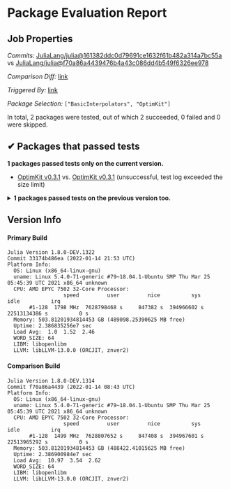 # Package Evaluation Report

## Job Properties

*Commits:* [JuliaLang/julia@161382ddc0d79691ce1632f61b482a314a7bc55a](https://github.com/JuliaLang/julia/commit/161382ddc0d79691ce1632f61b482a314a7bc55a) vs [JuliaLang/julia@f70a86a4439476b4a43c086dd4b549f6326ee978](https://github.com/JuliaLang/julia/commit/f70a86a4439476b4a43c086dd4b549f6326ee978)

*Comparison Diff:* [link](https://github.com/JuliaLang/julia/compare/f70a86a4439476b4a43c086dd4b549f6326ee978..161382ddc0d79691ce1632f61b482a314a7bc55a)

*Triggered By:* [link](https://github.com/JuliaLang/julia/pull/43793#issuecomment-1012942465)

*Package Selection:* `["BasicInterpolators", "OptimKit"]`

In total, 2 packages were tested, out of which 2 succeeded, 0 failed and 0 were skipped.


## ✔ Packages that passed tests

**1 packages passed tests only on the current version.**

- [OptimKit v0.3.1](https://s3.amazonaws.com/julialang-reports/nanosoldier/pkgeval/by_hash/161382d_vs_f70a86a/OptimKit.1.8.0-DEV-33174b486ea.log) vs. [OptimKit v0.3.1](https://s3.amazonaws.com/julialang-reports/nanosoldier/pkgeval/by_hash/161382d_vs_f70a86a/OptimKit.1.8.0-DEV-f70a86a4439.log) (unsuccessful, test log exceeded the size limit)

<details><summary><strong>1 packages passed tests on the previous version too.</strong></summary>
<p>

- [BasicInterpolators v0.6.5](https://s3.amazonaws.com/julialang-reports/nanosoldier/pkgeval/by_hash/161382d_vs_f70a86a/BasicInterpolators.1.8.0-DEV-33174b486ea.log)

</p>
</details>


## Version Info

#### Primary Build

```
Julia Version 1.8.0-DEV.1322
Commit 33174b486ea (2022-01-14 21:53 UTC)
Platform Info:
  OS: Linux (x86_64-linux-gnu)
  uname: Linux 5.4.0-71-generic #79~18.04.1-Ubuntu SMP Thu Mar 25 05:45:39 UTC 2021 x86_64 unknown
  CPU: AMD EPYC 7502 32-Core Processor: 
                  speed         user         nice          sys         idle          irq
       #1-128  1798 MHz  7628798468 s     847382 s  394966602 s  22513134386 s          0 s
  Memory: 503.81201934814453 GB (489098.25390625 MB free)
  Uptime: 2.386835256e7 sec
  Load Avg:  1.0  1.52  2.46
  WORD_SIZE: 64
  LIBM: libopenlibm
  LLVM: libLLVM-13.0.0 (ORCJIT, znver2)

```

#### Comparison Build

```
Julia Version 1.8.0-DEV.1314
Commit f70a86a4439 (2022-01-14 08:43 UTC)
Platform Info:
  OS: Linux (x86_64-linux-gnu)
  uname: Linux 5.4.0-71-generic #79~18.04.1-Ubuntu SMP Thu Mar 25 05:45:39 UTC 2021 x86_64 unknown
  CPU: AMD EPYC 7502 32-Core Processor: 
                  speed         user         nice          sys         idle          irq
       #1-128  1499 MHz  7628807652 s     847408 s  394967601 s  22513965292 s          0 s
  Memory: 503.81201934814453 GB (488422.41015625 MB free)
  Uptime: 2.386900984e7 sec
  Load Avg:  10.97  3.54  2.62
  WORD_SIZE: 64
  LIBM: libopenlibm
  LLVM: libLLVM-13.0.0 (ORCJIT, znver2)

```
<!-- Generated on 2022-01-14T18:52:50.501 -->

